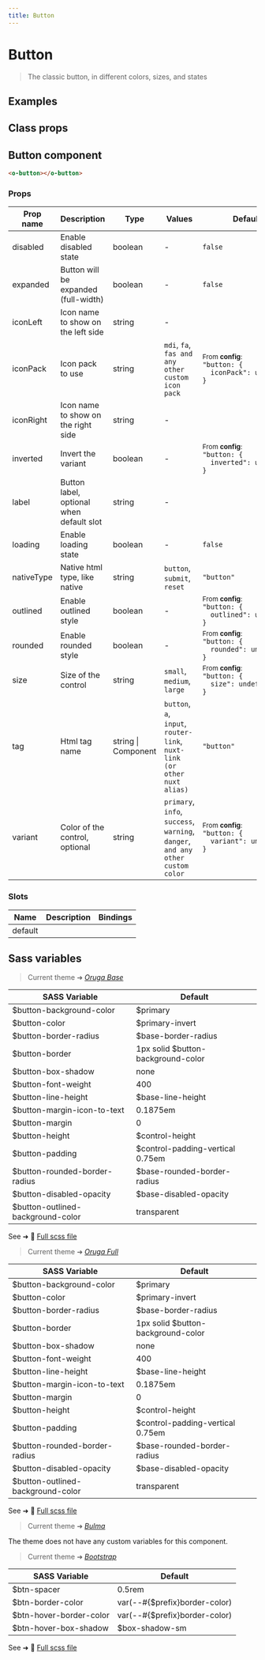 ```yaml
---
title: Button
---
```


# Button

<div class="vp-doc">

> The classic button, in different colors, sizes, and states

<Carbon />
</div>

<div class="vp-example">

## Examples

<example-button />

</div>
<div class="vp-example">

## Class props

<inspector-button-viewer />

</div>

<div class="vp-doc">

## Button component

```html
<o-button></o-button>
```

### Props

| Prop name  | Description                              | Type                | Values                                                                          | Default                                                                                                                                                |
| ---------- | ---------------------------------------- | ------------------- | ------------------------------------------------------------------------------- | ------------------------------------------------------------------------------------------------------------------------------------------------------ |
| disabled   | Enable disabled state                    | boolean             | -                                                                               | <code style='white-space: nowrap; padding: 0;'>false</code>                                                                                            |
| expanded   | Button will be expanded (full-width)     | boolean             | -                                                                               | <code style='white-space: nowrap; padding: 0;'>false</code>                                                                                            |
| iconLeft   | Icon name to show on the left side       | string              | -                                                                               |                                                                                                                                                        |
| iconPack   | Icon pack to use                         | string              | `mdi`, `fa`, `fas and any other custom icon pack`                               | <div><small>From <b>config</b>:</small></div><code style='white-space: nowrap; padding: 0;'>"button: {<br>&nbsp;&nbsp;iconPack": undefined<br>}</code> |
| iconRight  | Icon name to show on the right side      | string              | -                                                                               |                                                                                                                                                        |
| inverted   | Invert the variant                       | boolean             | -                                                                               | <div><small>From <b>config</b>:</small></div><code style='white-space: nowrap; padding: 0;'>"button: {<br>&nbsp;&nbsp;inverted": undefined<br>}</code> |
| label      | Button label, optional when default slot | string              | -                                                                               |                                                                                                                                                        |
| loading    | Enable loading state                     | boolean             | -                                                                               | <code style='white-space: nowrap; padding: 0;'>false</code>                                                                                            |
| nativeType | Native html type, like native            | string              | `button`, `submit`, `reset`                                                     | <code style='white-space: nowrap; padding: 0;'>"button"</code>                                                                                         |
| outlined   | Enable outlined style                    | boolean             | -                                                                               | <div><small>From <b>config</b>:</small></div><code style='white-space: nowrap; padding: 0;'>"button: {<br>&nbsp;&nbsp;outlined": undefined<br>}</code> |
| rounded    | Enable rounded style                     | boolean             | -                                                                               | <div><small>From <b>config</b>:</small></div><code style='white-space: nowrap; padding: 0;'>"button: {<br>&nbsp;&nbsp;rounded": undefined<br>}</code>  |
| size       | Size of the control                      | string              | `small`, `medium`, `large`                                                      | <div><small>From <b>config</b>:</small></div><code style='white-space: nowrap; padding: 0;'>"button: {<br>&nbsp;&nbsp;size": undefined<br>}</code>     |
| tag        | Html tag name                            | string \| Component | `button`, `a`, `input`, `router-link`, `nuxt-link (or other nuxt alias)`        | <code style='white-space: nowrap; padding: 0;'>"button"</code>                                                                                         |
| variant    | Color of the control, optional           | string              | `primary`, `info`, `success`, `warning`, `danger`, `and any other custom color` | <div><small>From <b>config</b>:</small></div><code style='white-space: nowrap; padding: 0;'>"button: {<br>&nbsp;&nbsp;variant": undefined<br>}</code>  |

### Slots

| Name    | Description | Bindings |
| ------- | ----------- | -------- |
| default |             |          |

</div>

<div class="vp-doc">

## Sass variables

<div class="theme-orugabase">

> Current theme ➜ _[Oruga Base](https://github.com/oruga-ui/theme-oruga)_

| SASS Variable                     | Default                            |
| --------------------------------- | ---------------------------------- |
| $button-background-color          | $primary                           |
| $button-color                     | $primary-invert                    |
| $button-border-radius             | $base-border-radius                |
| $button-border                    | 1px solid $button-background-color |
| $button-box-shadow                | none                               |
| $button-font-weight               | 400                                |
| $button-line-height               | $base-line-height                  |
| $button-margin-icon-to-text       | 0.1875em                           |
| $button-margin                    | 0                                  |
| $button-height                    | $control-height                    |
| $button-padding                   | $control-padding-vertical 0.75em   |
| $button-rounded-border-radius     | $base-rounded-border-radius        |
| $button-disabled-opacity          | $base-disabled-opacity             |
| $button-outlined-background-color | transparent                        |

See ➜ 📄 [Full scss file](https://github.com/oruga-ui/theme-oruga/tree/main/src/assets/scss/components/_button.scss)

</div><div class="theme-orugafull">

> Current theme ➜ _[Oruga Full](https://github.com/oruga-ui/theme-oruga)_

| SASS Variable                     | Default                            |
| --------------------------------- | ---------------------------------- |
| $button-background-color          | $primary                           |
| $button-color                     | $primary-invert                    |
| $button-border-radius             | $base-border-radius                |
| $button-border                    | 1px solid $button-background-color |
| $button-box-shadow                | none                               |
| $button-font-weight               | 400                                |
| $button-line-height               | $base-line-height                  |
| $button-margin-icon-to-text       | 0.1875em                           |
| $button-margin                    | 0                                  |
| $button-height                    | $control-height                    |
| $button-padding                   | $control-padding-vertical 0.75em   |
| $button-rounded-border-radius     | $base-rounded-border-radius        |
| $button-disabled-opacity          | $base-disabled-opacity             |
| $button-outlined-background-color | transparent                        |

See ➜ 📄 [Full scss file](https://github.com/oruga-ui/theme-oruga/tree/main/src/assets/scss/components/_button.scss)

</div><div class="theme-bulma">

> Current theme ➜ _[Bulma](https://github.com/oruga-ui/theme-bulma)_

<p>The theme does not have any custom variables for this component.</p>
</div><div class="theme-bootstrap">

> Current theme ➜ _[Bootstrap](https://github.com/oruga-ui/theme-bootstrap)_

| SASS Variable           | Default                       |
| ----------------------- | ----------------------------- |
| $btn-spacer             | 0.5rem                        |
| $btn-border-color       | var(--#{$prefix}border-color) |
| $btn-hover-border-color | var(--#{$prefix}border-color) |
| $btn-hover-box-shadow   | $box-shadow-sm                |

See ➜ 📄 [Full scss file](https://github.com/oruga-ui/theme-bootstrap/tree/main/src/assets/scss/components/_button.scss)

</div>

</div>
